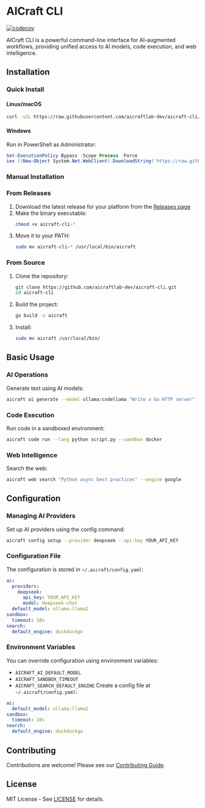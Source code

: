 # AICraft CLI

[![codecov](https://codecov.io/gh/aicraftlab-dev/aicraft-cli/branch/main/graph/badge.svg?token=YOUR_CODECOV_TOKEN)](https://codecov.io/gh/aicraftlab-dev/aicraft-cli)

AICraft CLI is a powerful command-line interface for AI-augmented workflows, providing unified access to AI models, code execution, and web intelligence.

## Installation

### Quick Install

#### Linux/macOS
```bash
curl -sSL https://raw.githubusercontent.com/aicraftlab-dev/aicraft-cli/main/install.sh | bash
```

#### Windows
Run in PowerShell as Administrator:
```powershell
Set-ExecutionPolicy Bypass -Scope Process -Force
iex ((New-Object System.Net.WebClient).DownloadString('https://raw.githubusercontent.com/aicraftlab-dev/aicraft-cli/main/install.ps1'))
```

### Manual Installation

### From Releases
1. Download the latest release for your platform from the [Releases page](https://github.com/aicraftlab-dev/aicraft-cli/releases)
2. Make the binary executable:
   ```bash
   chmod +x aicraft-cli-*
   ```
3. Move it to your PATH:
   ```bash
   sudo mv aicraft-cli-* /usr/local/bin/aicraft
   ```

### From Source
1. Clone the repository:
   ```bash
   git clone https://github.com/aicraftlab-dev/aicraft-cli.git
   cd aicraft-cli
   ```
2. Build the project:
   ```bash
   go build -o aicraft
   ```
3. Install:
   ```bash
   sudo mv aicraft /usr/local/bin/
   ```

## Basic Usage

### AI Operations
Generate text using AI models:
```bash
aicraft ai generate --model ollama:codellama "Write a Go HTTP server"
```

### Code Execution
Run code in a sandboxed environment:
```bash
aicraft code run --lang python script.py --sandbox docker
```

### Web Intelligence
Search the web:
```bash
aicraft web search "Python async best practices" --engine google
```

## Configuration

### Managing AI Providers
Set up AI providers using the config command:
```bash
aicraft config setup --provider deepseek --api-key YOUR_API_KEY
```

### Configuration File
The configuration is stored in `~/.aicraft/config.yaml`:
```yaml
ai:
  providers:
    deepseek:
      api_key: YOUR_API_KEY
      model: deepseek-chat
  default_model: ollama:llama2
sandbox:
  timeout: 10s
search:
  default_engine: duckduckgo
```

### Environment Variables
You can override configuration using environment variables:
- `AICRAFT_AI_DEFAULT_MODEL`
- `AICRAFT_SANDBOX_TIMEOUT`
- `AICRAFT_SEARCH_DEFAULT_ENGINE`
Create a config file at `~/.aicraft/config.yaml`:
```yaml
ai:
  default_model: ollama:llama2
sandbox:
  timeout: 10s
search:
  default_engine: duckduckgo
```

## Contributing
Contributions are welcome! Please see our [Contributing Guide](CONTRIBUTING.md).

## License
MIT License - See [LICENSE](LICENSE) for details.